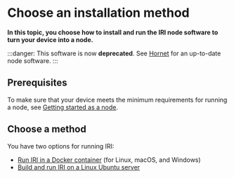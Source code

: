 # Choose an installation method

**In this topic, you choose how to install and run the IRI node software to turn your device into a node.**

:::danger:
This software is now **deprecated**. See [Hornet](root://hornet/1.1/overview.md) for an up-to-date node software.
:::

## Prerequisites

To make sure that your device meets the minimum requirements for running a node, see [Getting started as a node](root://getting-started/1.1/running-nodes/running-a-node.md).

## Choose a method

You have two options for running IRI:

- [Run IRI in a Docker container](../tutorials/install-iri-docker.md) (for Linux, macOS, and Windows)
- [Build and run IRI on a Linux Ubuntu server](../tutorials/install-iri-linux.md)
